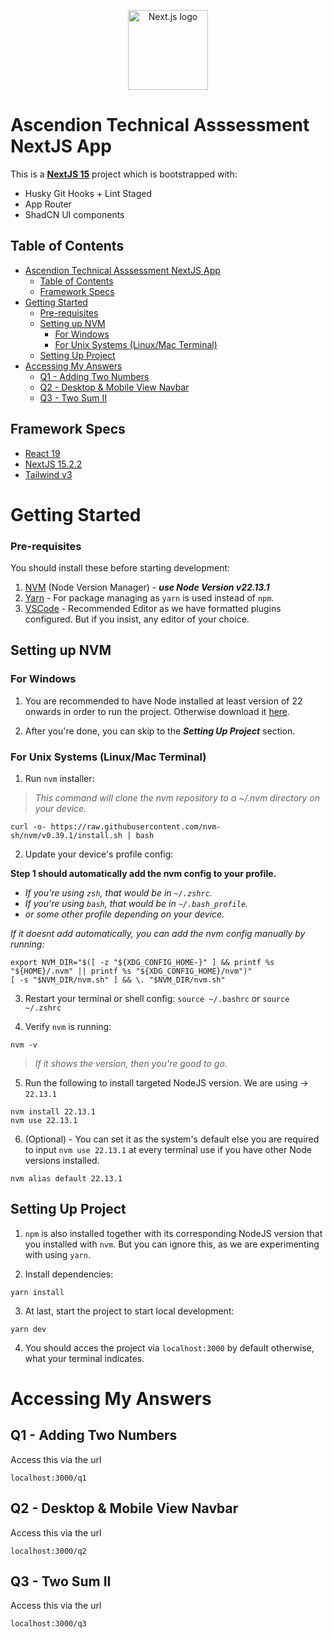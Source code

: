 <p align="center">
  <a href="https://laravel.com" target="_blank">
    <img alt="Next.js logo" src="https://camo.githubusercontent.com/26d06a6572aa5d9ecdb699add71d40e57aefe8244c6306ba58a70aee6ad5123c/68747470733a2f2f6173736574732e76657263656c2e636f6d2f696d6167652f75706c6f61642f76313636323133303535392f6e6578746a732f49636f6e5f6c696768745f6261636b67726f756e642e706e67" height="128" data-canonical-src="https://assets.vercel.com/image/upload/v1662130559/nextjs/Icon_light_background.png" style="visibility:visible;max-width:100%;">
  </a>
</p>

# Ascendion Technical Asssessment NextJS App

This is a **[NextJS 15](https://nextjs.org)** project which is bootstrapped with:

- Husky Git Hooks + Lint Staged
- App Router
- ShadCN UI components

## Table of Contents

- [Ascendion Technical Asssessment NextJS App](#ascendion-technical-asssessment-nextjs-app)
  - [Table of Contents](#table-of-contents)
  - [Framework Specs](#framework-specs)
- [Getting Started](#getting-started)
  - [Pre-requisites](#pre-requisites)
  - [Setting up NVM](#setting-up-nvm)
    - [For Windows](#for-windows)
    - [For Unix Systems (Linux/Mac Terminal)](#for-unix-systems-linuxmac-terminal)
  - [Setting Up Project](#setting-up-project)
- [Accessing My Answers](#accessing-my-answers)
  - [Q1 - Adding Two Numbers](#q1---adding-two-numbers)
  - [Q2 - Desktop \& Mobile View Navbar](#q2---desktop--mobile-view-navbar)
  - [Q3 - Two Sum II](#q3---two-sum-ii)

## Framework Specs

- [React 19](https://react.dev/blog/2024/12/05/react-19)
- [NextJS 15.2.2](https://nextjs.org/)
- [Tailwind v3](https://v3.tailwindcss.com/)

# Getting Started

### Pre-requisites

You should install these before starting development:

1. [NVM](https://www.freecodecamp.org/news/node-version-manager-nvm-install-guide/) (Node Version Manager) - **_use Node Version v22.13.1_**
2. [Yarn](https://www.npmjs.com/package/yarn) - For package managing as `yarn` is used instead of `npm`.
3. [VSCode](https://code.visualstudio.com/download) - Recommended Editor as we have formatted plugins configured. But if you insist, any editor of your choice.

## Setting up NVM

### For Windows

1. You are recommended to have Node installed at least version of 22 onwards in order to run the project. Otherwise download it [here](https://nodejs.org/en/download).

2. After you're done, you can skip to the _**Setting Up Project**_ section.

### For Unix Systems (Linux/Mac Terminal)

1. Run `nvm` installer:

> _This command will clone the nvm repository to a ~/.nvm directory on your device._

```
curl -o- https://raw.githubusercontent.com/nvm-sh/nvm/v0.39.1/install.sh | bash
```

2. Update your device's profile config:

**Step 1 should automatically add the nvm config to your profile.**

- _If you're using `zsh`, that would be in `~/.zshrc`._
- _If you're using `bash`, that would be in `~/.bash_profile`._
- _or some other profile depending on your device._

_If it doesnt add automatically, you can add the nvm config manually by running:_

```
export NVM_DIR="$([ -z "${XDG_CONFIG_HOME-}" ] && printf %s "${HOME}/.nvm" || printf %s "${XDG_CONFIG_HOME}/nvm")"
[ -s "$NVM_DIR/nvm.sh" ] && \. "$NVM_DIR/nvm.sh"
```

3. Restart your terminal or shell config: `source ~/.bashrc` or `source ~/.zshrc`

4. Verify `nvm` is running:

```
nvm -v
```

> _If it shows the version, then you're good to go._

5. Run the following to install targeted NodeJS version. We are using -> `22.13.1`

```
nvm install 22.13.1
nvm use 22.13.1
```

6. (Optional) - You can set it as the system's default else you are required to input `nvm use 22.13.1` at
   every terminal use if you have other Node versions installed.

```
nvm alias default 22.13.1
```

## Setting Up Project

1. `npm` is also installed together with its corresponding NodeJS version that you installed with `nvm`. But you can ignore this, as we are experimenting with using `yarn`.

2. Install dependencies:

```
yarn install
```

3. At last, start the project to start local development:

```
yarn dev
```

4. You should acces the project via `localhost:3000` by default otherwise, what your terminal indicates.

# Accessing My Answers

## Q1 - Adding Two Numbers

Access this via the url

```
localhost:3000/q1
```

## Q2 - Desktop & Mobile View Navbar

Access this via the url

```
localhost:3000/q2
```

## Q3 - Two Sum II

Access this via the url

```
localhost:3000/q3
```
